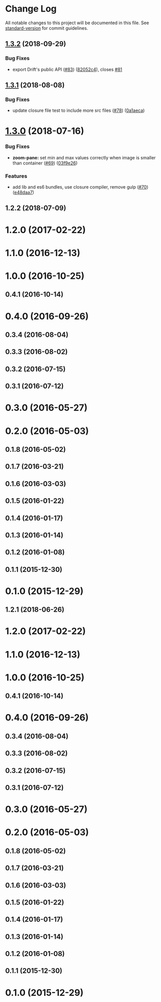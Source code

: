 # Change Log

All notable changes to this project will be documented in this file. See [standard-version](https://github.com/conventional-changelog/standard-version) for commit guidelines.

<a name="1.3.2"></a>
## [1.3.2](https://github.com/imgix/drift/compare/v1.3.1...v1.3.2) (2018-09-29)


### Bug Fixes

* export Drift's public API ([#83](https://github.com/imgix/drift/issues/83)) ([82052c4](https://github.com/imgix/drift/commit/82052c4)), closes [#81](https://github.com/imgix/drift/issues/81)



<a name="1.3.1"></a>
## [1.3.1](https://github.com/imgix/drift/compare/v1.3.0...v1.3.1) (2018-08-08)


### Bug Fixes

* update closure file test to include more src files ([#78](https://github.com/imgix/drift/issues/78)) ([0a1aeca](https://github.com/imgix/drift/commit/0a1aeca))



<a name="1.3.0"></a>
# [1.3.0](https://github.com/imgix/drift/compare/v1.2.2...v1.3.0) (2018-07-16)


### Bug Fixes

* **zoom-pane:** set min and max values correctly when image is smaller than container ([#69](https://github.com/imgix/drift/issues/69)) ([03f9e26](https://github.com/imgix/drift/commit/03f9e26))


### Features

* add lib and es6 bundles, use closure compiler, remove gulp ([#70](https://github.com/imgix/drift/issues/70)) ([e48daa7](https://github.com/imgix/drift/commit/e48daa7))



<a name="1.2.2"></a>
## 1.2.2 (2018-07-09)



<a name="1.2.0"></a>
# 1.2.0 (2017-02-22)



<a name="1.1.0"></a>
# 1.1.0 (2016-12-13)



<a name="1.0.0"></a>
# 1.0.0 (2016-10-25)



<a name="0.4.1"></a>
## 0.4.1 (2016-10-14)



<a name="0.4.0"></a>
# 0.4.0 (2016-09-26)



<a name="0.3.4"></a>
## 0.3.4 (2016-08-04)



<a name="0.3.3"></a>
## 0.3.3 (2016-08-02)



<a name="0.3.2"></a>
## 0.3.2 (2016-07-15)



<a name="0.3.1"></a>
## 0.3.1 (2016-07-12)



<a name="0.3.0"></a>
# 0.3.0 (2016-05-27)



<a name="0.2.0"></a>
# 0.2.0 (2016-05-03)



<a name="0.1.8"></a>
## 0.1.8 (2016-05-02)



<a name="0.1.7"></a>
## 0.1.7 (2016-03-21)



<a name="0.1.6"></a>
## 0.1.6 (2016-03-03)



<a name="0.1.5"></a>
## 0.1.5 (2016-01-22)



<a name="0.1.4"></a>
## 0.1.4 (2016-01-17)



<a name="0.1.3"></a>
## 0.1.3 (2016-01-14)



<a name="0.1.2"></a>
## 0.1.2 (2016-01-08)



<a name="0.1.1"></a>
## 0.1.1 (2015-12-30)



<a name="0.1.0"></a>
# 0.1.0 (2015-12-29)



<a name="1.2.1"></a>
## 1.2.1 (2018-06-26)



<a name="1.2.0"></a>
# 1.2.0 (2017-02-22)



<a name="1.1.0"></a>
# 1.1.0 (2016-12-13)



<a name="1.0.0"></a>
# 1.0.0 (2016-10-25)



<a name="0.4.1"></a>
## 0.4.1 (2016-10-14)



<a name="0.4.0"></a>
# 0.4.0 (2016-09-26)



<a name="0.3.4"></a>
## 0.3.4 (2016-08-04)



<a name="0.3.3"></a>
## 0.3.3 (2016-08-02)



<a name="0.3.2"></a>
## 0.3.2 (2016-07-15)



<a name="0.3.1"></a>
## 0.3.1 (2016-07-12)



<a name="0.3.0"></a>
# 0.3.0 (2016-05-27)



<a name="0.2.0"></a>
# 0.2.0 (2016-05-03)



<a name="0.1.8"></a>
## 0.1.8 (2016-05-02)



<a name="0.1.7"></a>
## 0.1.7 (2016-03-21)



<a name="0.1.6"></a>
## 0.1.6 (2016-03-03)



<a name="0.1.5"></a>
## 0.1.5 (2016-01-22)



<a name="0.1.4"></a>
## 0.1.4 (2016-01-17)



<a name="0.1.3"></a>
## 0.1.3 (2016-01-14)



<a name="0.1.2"></a>
## 0.1.2 (2016-01-08)



<a name="0.1.1"></a>
## 0.1.1 (2015-12-30)



<a name="0.1.0"></a>
# 0.1.0 (2015-12-29)
